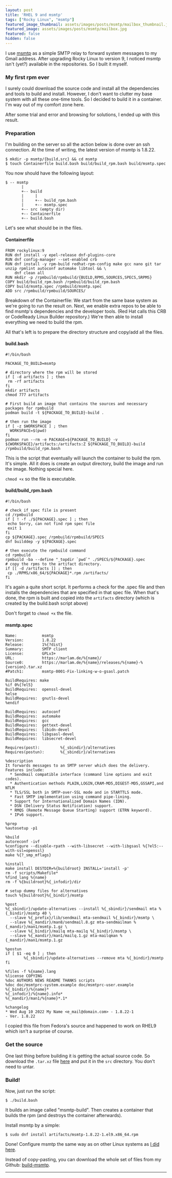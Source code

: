 ```yaml
---
layout: post
title: 'RHEL 9 and msmtp'
tags: ["Rocky Linux", "msmtp"]
featured_image_thumbnail: assets/images/posts/msmtp/mailbox_thumbnail.jpg
featured_image: assets/images/posts/msmtp/mailbox.jpg
featured: false
hidden: false
---
```


I use [msmtp](https://marlam.de/msmtp/) as a simple SMTP relay to forward system messages to my Gmail address. After upgrading Rocky Linux to version 9, I noticed msmtp isn't (yet?) available in the repositories. So I built it myself.

<!--more-->

### My first rpm ever

I surely could download the source code and install all the dependencies and tools to build and install. However, I don't want to clutter my base system with all these one-time tools. So I decided to build it in a container. I'm way out of my comfort zone here.

After some trial and error and browsing for solutions, I ended up with this result.

### Preparation

I'm building on the server so all the action below is done over an ssh connection.
At the time of writing, the latest version of msmtp is 1.8.22.


```
$ mkdir -p msmtp/{build,src} && cd msmtp
$ touch Containerfile build.bash build/build_rpm.bash build/msmtp.spec
```

You now should have the following layout:

```
$ -- msmtp
       |
       +-- build
       |     |
       |     +-- build_rpm.bash
       |     +-- msmtp.spec
       +-- src (empty dir)
       +-- Containerfile
       +-- build.bash
```

Let's see what should be in the files.

#### Containerfile

```
FROM rockylinux:9
RUN dnf install -y epel-release dnf-plugins-core
RUN dnf config-manager --set-enabled crb
RUN dnf install -y rpm-build redhat-rpm-config make gcc nano git tar unzip rpmlint autoconf automake libtool && \
    dnf clean all
RUN mkdir -p /rpmbuild/rpmbuild/{BUILD,RPMS,SOURCES,SPECS,SRPMS}
COPY build/build_rpm.bash /rpmbuild/build_rpm.bash
COPY build/msmtp.spec /rpmbuild/msmtp.spec
ADD src /rpmbuild/rpmbuild/SOURCES/
```

Breakdown of the Containerfile: We start from the same base system as we're going to run the result on. Next, we enable extra repos to be able to find msmtp's dependencies and the developer tools. (Red Hat calls this CRB or CodeReady Linux Builder repository.) We're then able to install everything we need to build the rpm.

All that's left is to prepare the directory structure and copy/add all the files.

#### build.bash

```shell
#!/bin/bash

PACKAGE_TO_BUILD=msmtp

# directory where the rpm will be stored
if [ -d artifacts ] ; then
 rm -rf artifacts
fi
mkdir artifacts
chmod 777 artifacts

# First build an image that contains the sources and necessary packages for rpmbuild
podman build -t ${PACKAGE_TO_BUILD}-build .

# then run the image
if [ -z $WORKSPACE ] ; then
  WORKSPACE=$(pwd)
fi
podman run --rm -e PACKAGE=${PACKAGE_TO_BUILD} -v ${WORKSPACE}/artifacts:/artifacts:Z ${PACKAGE_TO_BUILD}-build /rpmbuild/build_rpm.bash
```

This is the script that eventually will launch the container to build the rpm. It's simple. All it does is create an output directory, build the image and run the image. Nothing special here.

`chmod +x` so the file is executable.

#### build/build_rpm.bash

```shell
#!/bin/bash

# check if spec file is present
cd /rpmbuild
if [ ! -f ./${PACKAGE}.spec ] ; then
 echo Sorry, can not find rpm spec file
 exit 1
fi
cp ${PACKAGE}.spec /rpmbuild/rpmbuild/SPECS
dnf builddep -y ${PACKAGE}.spec

# then execute the rpmbuild command
cd rpmbuild
rpmbuild -ba --define "_topdir `pwd`" ./SPECS/${PACKAGE}.spec
# copy the rpms to the artifact directory.
if [[ -d /artifacts ]] ; then
 cp ./RPMS/x86_64/${PACKAGE}*.rpm /artifacts/
fi
```

It's again a quite short script. It performs a check for the .spec file and then installs the dependencies that are specified in that spec file.
When that's done, the rpm is built and copied into the `artifacts` directory (which is created by the build.bash script above)

Don't forget to `chmod +x` the file.

#### msmtp.spec

```
Name:           msmtp
Version:        1.8.22
Release:        1%{?dist}
Summary:        SMTP client
License:        GPLv3+
URL:            https://marlam.de/%{name}/
Source0:        https://marlam.de/%{name}/releases/%{name}-%{version}.tar.xz
#Patch1:        msmtp-0001-Fix-linking-w-o-gsasl.patch

BuildRequires: make
%if 0%{?el5}
BuildRequires:  openssl-devel
%else
BuildRequires:  gnutls-devel
%endif

BuildRequires:  autoconf
BuildRequires:  automake
BuildRequires:  gcc
BuildRequires:  gettext-devel
BuildRequires:  libidn-devel
BuildRequires:  libgsasl-devel
BuildRequires:  libsecret-devel

Requires(post):         %{_sbindir}/alternatives
Requires(postun):       %{_sbindir}/alternatives

%description
It forwards messages to an SMTP server which does the delivery.
Features include:
  * Sendmail compatible interface (command line options and exit codes).
  * Authentication methods PLAIN,LOGIN,CRAM-MD5,DIGEST-MD5,GSSAPI,and NTLM
  * TLS/SSL both in SMTP-over-SSL mode and in STARTTLS mode.
  * Fast SMTP implementation using command pipe-lining.
  * Support for Internationalized Domain Names (IDN).
  * DSN (Delivery Status Notification) support.
  * RMQS (Remote Message Queue Starting) support (ETRN keyword).
  * IPv6 support.

%prep
%autosetup -p1

%build
autoreconf -ivf
%configure --disable-rpath --with-libsecret --with-libgsasl %{?el5:--with-ssl=openssl}
make %{?_smp_mflags}

%install
make install DESTDIR=%{buildroot} INSTALL='install -p'
rm -f scripts/Makefile*
%find_lang %{name}
rm -f %{buildroot}%{_infodir}/dir

# setup dummy files for alternatives
touch %{buildroot}%{_bindir}/msmtp

%post
%{_sbindir}/update-alternatives --install %{_sbindir}/sendmail mta %{_bindir}/msmtp 40 \
  --slave %{_prefix}/lib/sendmail mta-sendmail %{_bindir}/msmtp \
  --slave %{_mandir}/man8/sendmail.8.gz mta-sendmailman %{_mandir}/man1/msmtp.1.gz \
  --slave %{_bindir}/mailq mta-mailq %{_bindir}/msmtp \
  --slave %{_mandir}/man1/mailq.1.gz mta-mailqman %{_mandir}/man1/msmtp.1.gz

%postun
if [ $1 -eq 0 ] ; then
        %{_sbindir}/update-alternatives --remove mta %{_bindir}/msmtp
fi

%files -f %{name}.lang
%license COPYING
%doc AUTHORS NEWS README THANKS scripts
%doc doc/msmtprc-system.example doc/msmtprc-user.example
%{_bindir}/%{name}*
%{_infodir}/%{name}.info*
%{_mandir}/man1/%{name}*.1*

%changelog
* Wed Aug 10 2022 My Name <e_mail@domain.com> - 1.8.22-1
- Ver. 1.8.22
```

I copied this file from Fedora's source and happened to work on RHEL9 which isn't a surprise of course.

### Get the source

One last thing before building it is getting the actual source code. So download the `.tar.xz` file [here](https://marlam.de/msmtp/download/) and put it in the `src` directory. You don't need to untar.

### Build!

Now, just run the script:

```
$ ./build.bash
```

It builds an image called "msmtp-build". Then creates a container that builds the rpm (and destroys the container afterwards).

Install msmtp by a simple:

```
$ sudo dnf install artifacts/msmtp-1.8.22-1.el9.x86_64.rpm
```

Done! Configure msmtp the same way as on other Linux systems as [I did here](https://bert.emelis.net/posts/1-MSMTP).

Instead of copy-pasting, you can download the whole set of files from my Github: [build-msmtp](https://github.com/bertmelis/build-msmtp).

---
